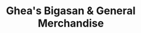 ---
title: "Ghea's Bigasan & General Merchandise"
url: /cabanatuan/gheas-bigasan-und-general-merchandise/
shop: Allgemein
---